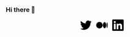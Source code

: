 ### Hi there 👋

<p align='center'>
<a href="https://twitter.com/rjrahul24"><img height="30" src="https://github.com/rjrahul24/rjrahul24/blob/main/Images/twitter.svg?raw=true"></a>&nbsp;&nbsp;
<a href="https://medium.com/@rahul.roger24"><img height="30" src="https://github.com/rjrahul24/rjrahul24/blob/main/Images/medium.svg?raw=true"></a>&nbsp;&nbsp;
<a href="https://www.linkedin.com/in/rjrahul24/"><img height="30" src="https://github.com/rjrahul24/rjrahul24/blob/main/Images/linkedin.svg?raw=true"></a>
</p>
